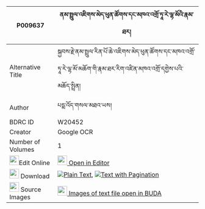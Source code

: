|P009637|ནམ་སྤྲུལ་འཇིགས་མེད་ཕུན་ཚོགས་དང་མཁའ་འགྲོ་ཏཱ་རེ་ལྷ་མོའི་རྣམ་ཐར། 
| --- | --- 
|Alternative Title |སྐྱབས་རྗེ་ནམ་སྤྲུལ་རིན་པོ་ཆེ་འཇིགས་མེད་ཕུན་ཚོགས་དང་མཁའ་འགྲོ་ཏཱ་རེ་ལྷ་མོ་མཆོག་གི་རྣམ་ཐར་རིག་འཛིན་མཁའ་འགྲོ་དགྱེས་པའི་མཆོད་སྤྲིན།
|Author| པདྨ་འོད་གསལ་མཐའ་ཡས།
|BDRC ID | W20452
|Creator | Google OCR
|Number of Volumes| 1
|<img width="25" src="https://img.icons8.com/color/25/000000/edit-property.png">Edit Online| [<img width="25" src="https://avatars.githubusercontent.com/u/45091458?s=200&v=4"> Open in Editor](http://editor.openpecha.org/P009637)
|<img width="25" src="https://img.icons8.com/fluent/48/000000/download-2.png"/>  Download | [![](https://img.icons8.com/color/20/000000/txt.png)Plain Text](https://github.com/Openpecha/P009637/releases/download/v1/nam_trul_jikme_puntsok_dang_kh_plain_P009637.zip), [![](https://img.icons8.com/color/20/000000/txt.png)Text with Pagination](https://github.com/Openpecha/P009637/releases/download/v1/nam_trul_jikme_puntsok_dang_kh_pages_P009637.zip)
|<img width="25" src="https://img.icons8.com/plasticine/100/000000/pictures-folder.png"/>  Source Images | [<img width="25" src="https://library.bdrc.io/icons/BUDA-small.svg"> Images of text file open in BUDA](https://library.bdrc.io/show/bdr:W20452)